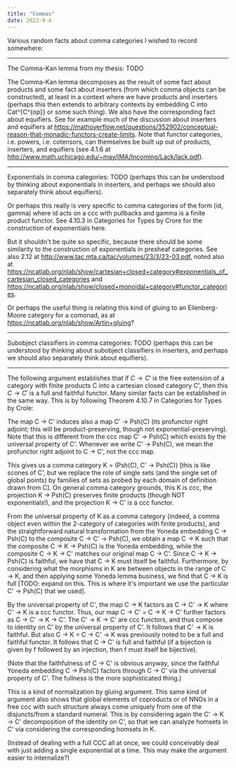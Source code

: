 ```yaml
---
title: "Commas"
date: 2022-9-4
---
```

Various random facts about comma categories I wished to record somewhere:

***

The Comma-Kan lemma from my thesis: TODO

The Comma-Kan lemma decomposes as the result of some fact about products and some fact about inserters (from which comma objects can be constructed), at least in a context where we have products and inserters (perhaps this then extends to arbitrary contexts by embedding C into Cat^{C^{op}} or some such thing). We also have the corresponding fact about equifiers. See for example much of the discussion about inserters and equifiers at https://mathoverflow.net/questions/352902/conceptual-reason-that-monadic-functors-create-limits. Note that functor categories, i.e. powers, i.e. cotensors, can themselves be built up out of products, inserters, and equifiers (see 4.1.6 at http://www.math.uchicago.edu/~may/IMA/Incoming/Lack/lack.pdf).

***

Exponentials in comma categories: TODO (perhaps this can be understood by thinking about exponentials in inserters, and perhaps we should also separately think about equifiers).

Or perhaps this really is very specific to comma categories of the form (id, gamma) where id acts on a ccc with pullbacks and gamma is a finite product functor. See 4.10.3 in Categories for Types by Crore for the construction of exponentials here.

But it shouldn't be quite so specific, because there should be some similarity to the construction of exponentials in presheaf categories. See also 2.12 at http://www.tac.mta.ca/tac/volumes/23/3/23-03.pdf, noted also at https://ncatlab.org/nlab/show/cartesian+closed+category#exponentials_of_cartesian_closed_categories and https://ncatlab.org/nlab/show/closed+monoidal+category#functor_categories.

Or perhaps the useful thing is relating this kind of gluing to an Eilenberg-Moore category for a comonad, as at https://ncatlab.org/nlab/show/Artin+gluing?

***

Subobject classifiers in comma categories: TODO (perhaps this can be understood by thinking about subobject classifiers in inserters, and perhaps we should also separately think about equifiers).

***

The following argument establishes that if $C \rightarrow C'$ is the free extension of a category with finite products C into a cartesian closed category C', then this $C \rightarrow C'$ is a full and faithful functor. Many similar facts can be established in the same way. This is by following Theorem 4.10.7 in Categories for Types by Crole:

The map C → C' induces also a map C' → Psh(C) (its profunctor right adjoint; this will be product-preserving, though not exponential-preserving). Note that this is different from the ccc map C' → Psh(C) which exists by the universal property of C'. Whenever we write C' → Psh(C), we mean the profunctor right adjoint to C → C', not the ccc map.

This gives us a comma category K = (Psh(C), C' → Psh(C)) \[this is like scones of C', but we replace the role of single sets (and the single set of global points) by families of sets as probed by each domain of definition drawn from C\]. On general comma category grounds, this K is ccc, the projection K → Psh(C) preserves finite products (though NOT exponentials!), and the projection K → C' is a ccc functor.

From the universal property of K as a comma category (indeed, a comma object even within the 2-category of categories with finite products), and the straightforward natural transformation from the Yoneda embedding C → Psh(C) to the composite C → C' → Psh(C), we obtain a map C → K such that the composite C → K → Psh(C) is the Yoneda embedding, while the composite C → K → C' matches our original map C → C'. Since C → K → Psh(C) is faithful, we have that C → K must itself be faithful. Furthermore, by considering what the morphisms in K are between objects in the range of C → K, and then applying some Yoneda lemma business, we find that C → K is full \[TODO: expand on this. This is where it's important we use the particular C' → Psh(C) that we used\].

By the universal property of C', the map C → K factors as C → C' → K where C' → K is a ccc functor. Thus, our map C → C' = C → K → C' further factors as C → C' → K → C'. The C' → K → C' are ccc functors, and thus compose to identity on C' by the universal property of C'. It follows that C' → K is faithful. But also C → K = C → C' → K was previously noted to be a full and faithful functor. It follows that C → C' is full and faithful (if a bijection is given by f followed by an injection, then f must itself be bijective).

(Note that the faithfulness of C → C' is obvious anyway, since the faithful Yoneda embedding C → Psh(C) factors through C → C' via the universal property of C'. The fullness is the more sophisticated thing.)

This is a kind of normalization by gluing argument. This same kind of argument also shows that global elements of coproducts or of NNOs in a free ccc with such structure always come uniquely from one of the disjuncts/from a standard numeral. This is by considering again the C' → K → C' decomposition of the identity on C', so that we can analyze homsets in C' via considering the corresponding homsets in K.

(Instead of dealing with a full CCC all at once, we could conceivably deal with just adding a single exponential at a time. This may make the argument easier to internalize?)